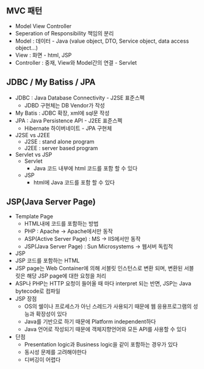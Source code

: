 ## MVC 패턴
- Model View Controller
- Seperation of Responsibility 책임의 분리
- Model : 데이터 - Java (value object, DTO, Service object, data access object...)
- View : 화면 - html, JSP
- Controller : 중재, View와 Model간의 연결 - Servlet

## JDBC / My Batiss / JPA
- JDBC : Java Database Connectivity - J2SE 표준스펙
  - JDBD 구현체는 DB Vendor가 작성
- My Batis : JDBC 확장, xml에 sql문 작성
- JPA : Java Persistence API - J2EE 표준스펙
  - Hibernate 하이버네이트 - JPA 구현체
- J2SE vs J2EE
  - J2SE : stand alone program
  - J2EE : server based program
- Servlet vs JSP
  - Servlet
    - Java 코드 내부에 html 코드를 포함 할 수 있다
  - JSP
    - html에 Java 코드를 포함 할 수 있다
      
 ## JSP(Java Server Page)
 - Template Page
   - HTML내에 코드를 포함하는 방법
   - PHP : Apache -> Apache에서만 동작
   - ASP(Active Server Page) : MS -> IIS에서만 동작
   - JSP(Java Server Page) : Sun Microsystems -> 웹서버 독립적
 - JSP
  - JSP 코드를 포함하는 HTML
  - JSP page는 Web Container에 의해 서블릿 인스턴스로 변환 되며, 변환된 서블릿은 해당 JSP page에 대한 요청을 처리
  - ASP나 PHP는 HTTP 요청이 들어올 때 마다 interpret 되는 반면, JSP는 Java bytecode로 컴파일
- JSP 장점
  - OS의 쉘이나 프로세스가 아닌 스레드가 사용되기 때문에 웹 응용프로그램의 성능과 확장성이 있다
  - Java를 기반으로 하기 때문에 Platform independent하다
  - Java 언어로 작성되기 때문에 객체지향언어와 모든 API를 사용할 수 있다
- 단점
  - Presentation logic과 Business logic을 같이 포함하는 경우가 있다
  - 동시성 문제를 고려해야한다
  - 디버깅이 어렵다